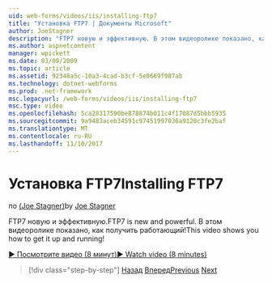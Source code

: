 ```yaml
---
uid: web-forms/videos/iis/installing-ftp7
title: "Установка FTP7 | Документы Microsoft"
author: JoeStagner
description: "FTP7 новую и эффективную. В этом видеоролике показано, как получить работающий!"
ms.author: aspnetcontent
manager: wpickett
ms.date: 03/09/2009
ms.topic: article
ms.assetid: 92348a5c-10a3-4cad-b3cf-5e8669f987ab
ms.technology: dotnet-webforms
ms.prod: .net-framework
msc.legacyurl: /web-forms/videos/iis/installing-ftp7
msc.type: video
ms.openlocfilehash: 5ca28317590be878874b011c4f17087d5bbb5935
ms.sourcegitcommit: 9a9483aceb34591c97451997036a9120c3fe2baf
ms.translationtype: MT
ms.contentlocale: ru-RU
ms.lasthandoff: 11/10/2017
---
```

<a name="installing-ftp7"></a><span data-ttu-id="87ab0-104">Установка FTP7</span><span class="sxs-lookup"><span data-stu-id="87ab0-104">Installing FTP7</span></span>
====================
<span data-ttu-id="87ab0-105">по [(Joe Stagner)](https://github.com/JoeStagner)</span><span class="sxs-lookup"><span data-stu-id="87ab0-105">by [Joe Stagner](https://github.com/JoeStagner)</span></span>

<span data-ttu-id="87ab0-106">FTP7 новую и эффективную.</span><span class="sxs-lookup"><span data-stu-id="87ab0-106">FTP7 is new and powerful.</span></span> <span data-ttu-id="87ab0-107">В этом видеоролике показано, как получить работающий!</span><span class="sxs-lookup"><span data-stu-id="87ab0-107">This video shows you how to get it up and running!</span></span>

[<span data-ttu-id="87ab0-108">&#9654; Посмотрите видео (8 минут)</span><span class="sxs-lookup"><span data-stu-id="87ab0-108">&#9654; Watch video (8 minutes)</span></span>](https://channel9.msdn.com/Blogs/ASP-NET-Site-Videos/installing-ftp7)

>[!div class="step-by-step"]
<span data-ttu-id="87ab0-109">[Назад](creating-a-site-with-iis7-manager.md)
[Вперед](bit-rate-throttling.md)</span><span class="sxs-lookup"><span data-stu-id="87ab0-109">[Previous](creating-a-site-with-iis7-manager.md)
[Next](bit-rate-throttling.md)</span></span>
